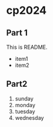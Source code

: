 # cp2024

## Part 1
This is README.
- item1
- item2

## Part2
1. sunday
1. monday
1. tuesday
1. wednesday
